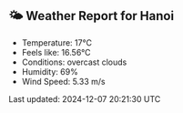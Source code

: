 <!-- WEATHER-START -->
## 🌤 Weather Report for Hanoi

- Temperature: 17°C
- Feels like: 16.56°C
- Conditions: overcast clouds
- Humidity: 69%
- Wind Speed: 5.33 m/s

Last updated: 2024-12-07 20:21:30 UTC
<!-- WEATHER-END -->
